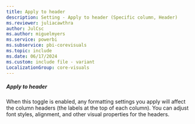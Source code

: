 ```yaml
---
title: Apply to header
description: Setting - Apply to header (Specific column, Header)
ms.reviewer: juliacawthra
author: JulCsc
ms.author: miguelmyers
ms.service: powerbi
ms.subservice: pbi-corevisuals
ms.topic: include
ms.date: 06/17/2024
ms.custom: include file - variant
LocalizationGroup: core-visuals
---
```

##### Apply to header

When this toggle is enabled, any formatting settings you apply will affect the column headers (the labels at the top of each column). You can adjust font styles, alignment, and other visual properties for the headers.
